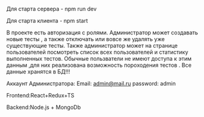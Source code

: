 Для старта сервера - npm run dev

Для старта клиента - npm start

В проекте есть авторизация с ролями. Администратор может создавать новые тесты , а также отключать или вовсе же удалять уже существующие тесты. Также администратор может на странице пользователей посмотреть список всех пользователей  и статистику выполненных тестов.
Обычные пользватели не имеют доступа к этим данным ,для них реализована возможность пороходения тестов .
Все данные хранятся в БД!!!

Аккаунт Администратора: Email: admin@mail.ru  password: admin

Frontend:React+Redux+TS

Backend:Node.js + MongoDb

